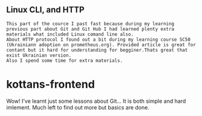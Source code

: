 ## Linux CLI, and HTTP
	This part of the cource I past fast because during my learning previous part about Git and Git Hub I had learned plenty extra materials what included Linux comand line also.
	About HTTP protocol I found out a bit during my learning course SC50 (Ukrainiann adoption on prometheus.org). Provided article is great for contant but it hard for understanding for begginer.Thats great that exist Ukrainian version.
	Also I spend some time for extra materials.
# kottans-frontend
Wow! 
I've learnt just some lessons about Git... It is both simple and hard imlement. Much left to find out more but basics are done. 
